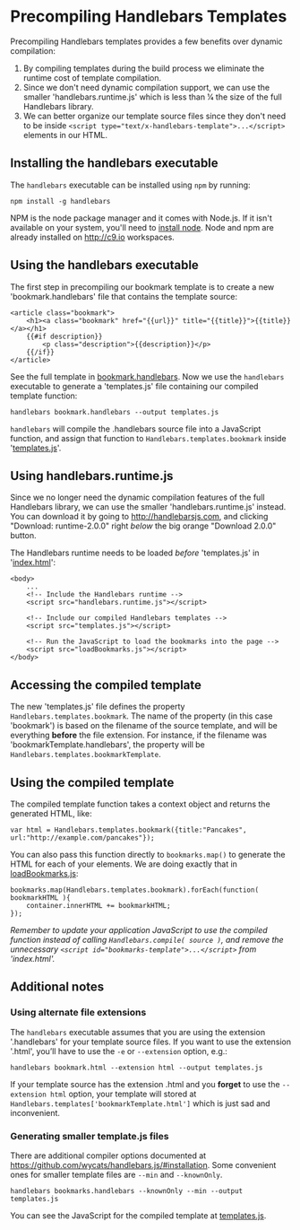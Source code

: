 Precompiling Handlebars Templates
=================================
Precompiling Handlebars templates provides a few benefits over dynamic compilation:

1. By compiling templates during the build process we eliminate the runtime cost of template compilation.
2. Since we don't need dynamic compilation support, we can use the smaller 'handlebars.runtime.js' which is less than 1⁄4 the size of the full Handlebars library.
3. We can better organize our template source files since they don't need to be inside `<script type="text/x-handlebars-template">...</script>` elements in our HTML.


Installing the handlebars executable
------------------------------------
The `handlebars` executable can be installed using `npm` by running:

    npm install -g handlebars

NPM is the node package manager and it comes with Node.js. If it isn't available on your system, you'll need to [install node](http://nodejs.org/download/). Node and npm are already installed on <http://c9.io> workspaces.


Using the handlebars executable
-------------------------------
The first step in precompiling our bookmark template is to create a new 'bookmark.handlebars' file that contains the template source:

    <article class="bookmark">
        <h1><a class="bookmark" href="{{url}}" title="{{title}}">{{title}}</a></h1>
        {{#if description}}
            <p class="description">{{description}}</p>
        {{/if}}
    </article>

See the full template in [bookmark.handlebars].
Now we use the `handlebars` executable to generate a 'templates.js' file containing our compiled template function:

    handlebars bookmark.handlebars --output templates.js

`handlebars` will compile the .handlebars source file into a JavaScript function, and assign that function to `Handlebars.templates.bookmark` inside '[templates.js]'.


Using handlebars.runtime.js
---------------------------
Since we no longer need the dynamic compilation features of the full Handlebars library, we can use the smaller 'handlebars.runtime.js' instead. You can download it by going to <http://handlebarsjs.com>, and clicking "Download: runtime-2.0.0" right *below* the big orange "Download 2.0.0" button.

The Handlebars runtime needs to be loaded *before* 'templates.js' in '[index.html]':

    <body>
        ...
        <!-- Include the Handlebars runtime -->
        <script src="handlebars.runtime.js"></script>

        <!-- Include our compiled Handlebars templates -->
        <script src="templates.js"></script>

        <!-- Run the JavaScript to load the bookmarks into the page -->
        <script src="loadBookmarks.js"></script>
    </body>


Accessing the compiled template
-------------------------------
The new 'templates.js' file defines the property `Handlebars.templates.bookmark`. The name of the property (in this case 'bookmark') is based on the filename of the source template, and will be everything **before** the file extension. For instance, if the filename was 'bookmarkTemplate.handlebars', the property will be `Handlebars.templates.bookmarkTemplate`.


Using the compiled template
---------------------------
The compiled template function takes a context object and returns the generated HTML, like:

    var html = Handlebars.templates.bookmark({title:"Pancakes", url:"http://example.com/pancakes"});

You can also pass this function directly to `bookmarks.map()` to generate the HTML for each of your elements. We are doing exactly that in [loadBookmarks.js]:

    bookmarks.map(Handlebars.templates.bookmark).forEach(function( bookmarkHTML ){
        container.innerHTML += bookmarkHTML;
    });

_Remember to update your application JavaScript to use the compiled function *instead of* calling `Handlebars.compile( source )`, and remove the unnecessary `<script id="bookmarks-template">...</script>` from 'index.html'._


Additional notes
----------------

### Using alternate file extensions

The `handlebars` executable assumes that you are using the extension '.handlebars' for your template source files. If you want to use the extension '.html', you’ll have to use the `-e` or `--extension` option, e.g.:

    handlebars bookmark.html --extension html --output templates.js

If your template source has the extension .html and you **forget** to use the `--extension html` option, your template will stored at `Handlebars.templates['bookmarkTemplate.html']` which is just sad and inconvenient.

### Generating smaller template.js files

There are additional compiler options documented at <https://github.com/wycats/handlebars.js/#installation>. Some convenient ones for smaller template files are `--min` and `--knownOnly`.

    handlebars bookmarks.handlebars --knownOnly --min --output templates.js

You can see the JavaScript for the compiled template at [templates.js].



[bookmark.handlebars]: https://github.com/unioncollege-webtech/bookmarks/blob/3.1.2/bookmark.handlebars
[templates.js]: https://github.com/unioncollege-webtech/bookmarks/blob/3.1.2/templates.js
[loadBookmarks.js]: https://github.com/unioncollege-webtech/bookmarks/blob/3.1.2/loadBookmarks.js#L74
[index.html]: https://github.com/unioncollege-webtech/bookmarks/blob/3.1.2/index.html